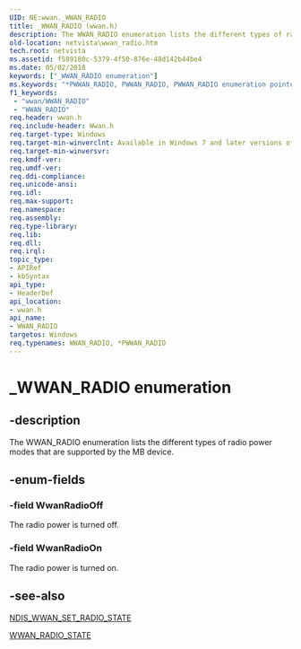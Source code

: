 ```yaml
---
UID: NE:wwan._WWAN_RADIO
title: _WWAN_RADIO (wwan.h)
description: The WWAN_RADIO enumeration lists the different types of radio power modes that are supported by the MB device.
old-location: netvista\wwan_radio.htm
tech.root: netvista
ms.assetid: f589180c-5379-4f50-876e-48d142b44be4
ms.date: 05/02/2018
keywords: ["_WWAN_RADIO enumeration"]
ms.keywords: "*PWWAN_RADIO, PWWAN_RADIO, PWWAN_RADIO enumeration pointer [Network Drivers Starting with Windows Vista], WWAN_RADIO, WWAN_RADIO enumeration [Network Drivers Starting with Windows Vista], WwanRadioOff, WwanRadioOn, WwanRef_b864982c-e4b4-4a2e-b45b-ba6e534a1a71.xml, _WWAN_RADIO, netvista.wwan_radio, wwan/PWWAN_RADIO, wwan/WWAN_RADIO, wwan/WwanRadioOff, wwan/WwanRadioOn"
f1_keywords:
 - "wwan/WWAN_RADIO"
 - "WWAN_RADIO"
req.header: wwan.h
req.include-header: Wwan.h
req.target-type: Windows
req.target-min-winverclnt: Available in Windows 7 and later versions of Windows.
req.target-min-winversvr: 
req.kmdf-ver: 
req.umdf-ver: 
req.ddi-compliance: 
req.unicode-ansi: 
req.idl: 
req.max-support: 
req.namespace: 
req.assembly: 
req.type-library: 
req.lib: 
req.dll: 
req.irql: 
topic_type:
- APIRef
- kbSyntax
api_type:
- HeaderDef
api_location:
- wwan.h
api_name:
- WWAN_RADIO
targetos: Windows
req.typenames: WWAN_RADIO, *PWWAN_RADIO
---
```


# _WWAN_RADIO enumeration


## -description


The WWAN_RADIO enumeration lists the different types of radio power modes that are supported by the
  MB device.


## -enum-fields




### -field WwanRadioOff

The radio power is turned off.


### -field WwanRadioOn

The radio power is turned on.


## -see-also




<a href="https://docs.microsoft.com/windows-hardware/drivers/ddi/ndiswwan/ns-ndiswwan-_ndis_wwan_set_radio_state">NDIS_WWAN_SET_RADIO_STATE</a>



<a href="https://docs.microsoft.com/windows-hardware/drivers/ddi/wwan/ns-wwan-_wwan_radio_state">WWAN_RADIO_STATE</a>
 

 

